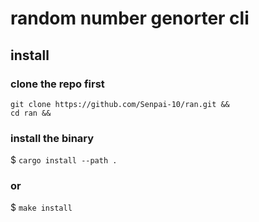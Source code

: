 # random number genorter cli

## install

### clone the repo first

```
git clone https://github.com/Senpai-10/ran.git &&
cd ran &&
```

### install the binary

$ `cargo install --path .`

### or

$ `make install`
